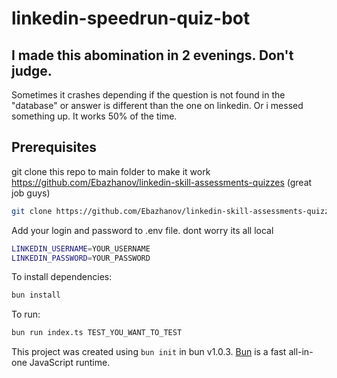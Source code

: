 # linkedin-speedrun-quiz-bot

## I made this abomination in 2 evenings. Don't judge. 

Sometimes it crashes depending if the question is not found in the "database" or answer is different than the one on linkedin. Or i messed something up. It works 50% of the time. 

## Prerequisites

git clone this repo to main folder to make it work https://github.com/Ebazhanov/linkedin-skill-assessments-quizzes (great job guys)
```bash
git clone https://github.com/Ebazhanov/linkedin-skill-assessments-quizzes.git
```

Add your login and password to .env file. dont worry its all local 
```bash
LINKEDIN_USERNAME=YOUR_USERNAME
LINKEDIN_PASSWORD=YOUR_PASSWORD
```


To install dependencies:

```bash
bun install
```

To run:

```bash
bun run index.ts TEST_YOU_WANT_TO_TEST
```

This project was created using `bun init` in bun v1.0.3. [Bun](https://bun.sh) is a fast all-in-one JavaScript runtime.
